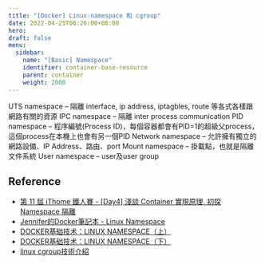 ```yaml
---
title: "[Docker] Linux-namespace 和 cgroup"
date: 2022-04-25T06:26:00+08:00
hero: 
draft: false
menu:
  sidebar:
    name: "[Basic] Namespace"
    identifier: container-base-resource
    parent: container
    weight: 2000
---
```

UTS namespace – 隔離 interface, ip address, iptagbles, route 等各式各樣跟網路有關的資源
IPC namespace – 隔離 inter process communication
PID namespace – 程序編號(Process ID)，每個容器都會有PID=1的超級父process，這個process在本機上也會有另一個PID
Network namespace – 允許擁有獨立的網路設備、IP Address、路由、port
Mount namespace – 掛載點，也就是隔離文件系統
User namespace – user及user group
## Reference
- [第 11 屆 iThome 鐵人賽 - [Day4] 淺談 Container 實現原理, 初探 Namespace 隔離](https://ithelp.ithome.com.tw/articles/10217583)
- [Jennifer的Docker筆記本 - Linux Namespace](https://cutejaneii.gitbook.io/docker/docker-underlying-technology/linux-namespaces)
- [DOCKER基础技术：LINUX NAMESPACE（上）](https://coolshell.cn/articles/17010.html)
- [DOCKER基础技术：LINUX NAMESPACE（下）](https://coolshell.cn/articles/17029.html)
- [linux cgroup技術介紹](https://www.twblogs.net/a/5c9bde00bd9eee752388288e)